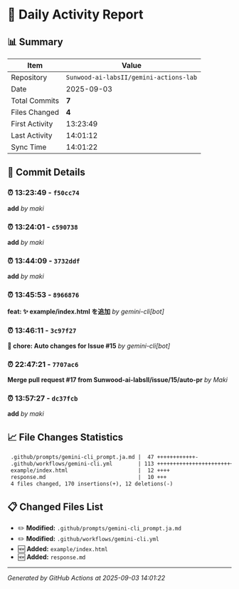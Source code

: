 # 📅 Daily Activity Report

## 📊 Summary
| Item | Value |
|------|-------|
| Repository | `Sunwood-ai-labsII/gemini-actions-lab` |
| Date | 2025-09-03 |
| Total Commits | **7** |
| Files Changed | **4** |
| First Activity | 13:23:49 |
| Last Activity | 14:01:12 |
| Sync Time | 14:01:22 |

## 📝 Commit Details

### ⏰ 13:23:49 - `f50cc74`
**add**
*by maki*

### ⏰ 13:24:01 - `c590738`
**add**
*by maki*

### ⏰ 13:44:09 - `3732ddf`
**add**
*by maki*

### ⏰ 13:45:53 - `8966876`
**feat: ✨ example/index.html を追加**
*by gemini-cli[bot]*

### ⏰ 13:46:11 - `3c97f27`
**🔧 chore: Auto changes for Issue #15**
*by gemini-cli[bot]*

### ⏰ 22:47:21 - `7707ac6`
**Merge pull request #17 from Sunwood-ai-labsII/issue/15/auto-pr**
*by Maki*

### ⏰ 13:57:27 - `dc37fcb`
**add**
*by maki*

## 📈 File Changes Statistics

```diff
 .github/prompts/gemini-cli_prompt.ja.md |  47 ++++++++++++-
 .github/workflows/gemini-cli.yml        | 113 ++++++++++++++++++++++++++++----
 example/index.html                      |  12 ++++
 response.md                             |  10 +++
 4 files changed, 170 insertions(+), 12 deletions(-)
```

## 📋 Changed Files List

- ✏️ **Modified:** `.github/prompts/gemini-cli_prompt.ja.md`
- ✏️ **Modified:** `.github/workflows/gemini-cli.yml`
- 🆕 **Added:** `example/index.html`
- 🆕 **Added:** `response.md`

---
*Generated by GitHub Actions at 2025-09-03 14:01:22*

